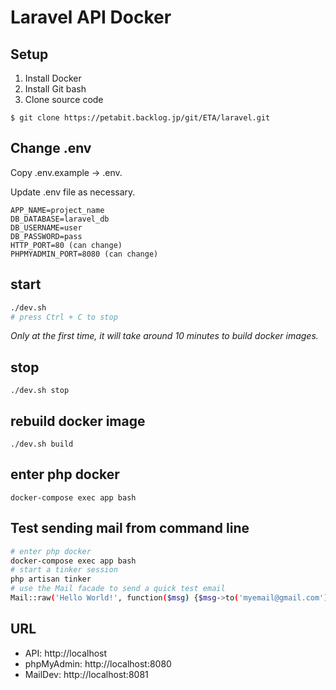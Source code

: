 # Laravel API Docker
## Setup
1. Install Docker
1. Install Git bash
1. Clone source code

```
$ git clone https://petabit.backlog.jp/git/ETA/laravel.git
```
## Change .env
Copy .env.example -> .env.

Update .env file as necessary.

```
APP_NAME=project_name
DB_DATABASE=laravel_db
DB_USERNAME=user
DB_PASSWORD=pass
HTTP_PORT=80 (can change)
PHPMYADMIN_PORT=8080 (can change)
```

## start
```bash
./dev.sh
# press Ctrl + C to stop
```
*Only at the first time, it will take around 10 minutes to build docker images.*


## stop
```
./dev.sh stop
```

## rebuild docker image
```
./dev.sh build
```

## enter php docker
```
docker-compose exec app bash
```


## Test sending mail from command line
```bash
# enter php docker
docker-compose exec app bash
# start a tinker session
php artisan tinker
# use the Mail facade to send a quick test email
Mail::raw('Hello World!', function($msg) {$msg->to('myemail@gmail.com')->subject('Test Email'); });
```

## URL
- API: http://localhost
- phpMyAdmin: http://localhost:8080
- MailDev: http://localhost:8081
